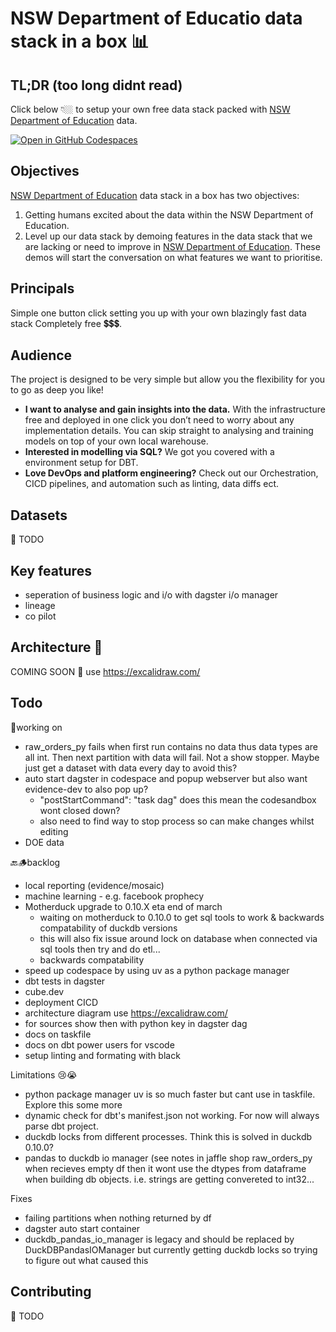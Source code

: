 # NSW Department of Educatio data stack in a box 📊

## TL;DR (too long didnt read)

 Click below 👇🏼 to setup your own free data stack packed with [NSW Department of Education](https://education.nsw.gov.au/) data.

[![Open in GitHub Codespaces](https://github.com/codespaces/badge.svg)](https://codespaces.new/wisemuffin/nsw-doe-data-stack-in-a-box?quickstart=1)

## Objectives
[NSW Department of Education](https://education.nsw.gov.au/) data stack in a box has two objectives:
1)	Getting humans excited about the data within the NSW Department of Education.
2)	Level up our data stack by demoing features in the data stack that we are lacking or need to improve in [NSW Department of Education](https://education.nsw.gov.au/). These demos will start the conversation on what features we want to prioritise.

## Principals
Simple one button click setting you up with your own blazingly fast data stack
Completely free 💲💲💲. 

## Audience
The project is designed to be very simple but allow you the flexibility for you to go as deep you like!
- **I want to analyse and gain insights into the data.** With the infrastructure free and deployed in one click you don’t need to worry about any implementation details. You can skip straight to analysing and training models on top of your own local warehouse.
- **Interested in modelling via SQL?** We got you covered with a environment setup for DBT.
- **Love DevOps and platform engineering?** Check out our Orchestration, CICD pipelines, and automation such as linting, data diffs ect.


## Datasets

🚧 TODO

## Key features

- seperation of business logic and i/o with dagster i/o manager
- lineage
- co pilot




## Architecture 🥨

COMING SOON 🚧 use https://excalidraw.com/

## Todo

🚧working on
- raw_orders_py fails when first run contains no data thus data types are all int. Then next partition with data will fail. Not a show stopper. Maybe just get a dataset with data every day to avoid this?
- auto start dagster in codespace and popup webserver but also want evidence-dev to also pop up?
  - "postStartCommand": "task dag" does this mean the codesandbox wont closed down?
  - also need to find way to stop process so can make changes whilst editing
- DOE data

🔙🪵backlog
- local reporting (evidence/mosaic)
- machine learning - e.g. facebook prophecy
- Motherduck upgrade to 0.10.X eta end of march
  - waiting on motherduck to 0.10.0 to get sql tools to work & backwards compatability of duckdb versions
  - this will also fix issue around lock on database when connected via sql tools then try and do etl...
  - backwards compatability
- speed up codespace by using uv as a python package manager
- dbt tests in dagster
- cube.dev
- deployment CICD
- architecture diagram use https://excalidraw.com/
- for sources show then with python key in dagster dag
- docs on taskfile
- docs on dbt power users for vscode
- setup linting and formating with black

Limitations 😢😭
- python package manager uv is so much faster but cant use in taskfile. Explore this some more
- dynamic check for dbt's manifest.json not working. For now will always parse dbt project.
- duckdb locks from different processes. Think this is solved in duckdb 0.10.0?
- pandas to duckdb io manager (see notes in jaffle shop raw_orders_py when recieves empty df then it wont use the dtypes from dataframe when building db objects. i.e. strings are getting convereted to int32...


Fixes
- failing partitions when nothing returned by df
- dagster auto start container
- duckdb_pandas_io_manager is legacy and should be replaced by  DuckDBPandasIOManager but currently getting duckdb locks so trying to figure out what caused this

## Contributing

🚧 TODO